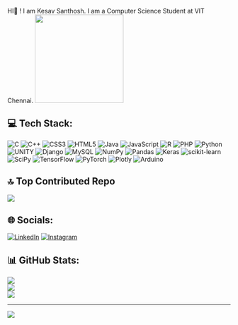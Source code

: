 HI:wave: ! I am Kesav Santhosh. I am a Computer Science Student at VIT Chennai.
<img src=https://github.com/kesavsanthosh/kesavsanthosh/assets/138132906/01b21c8b-10a6-42bb-ad3e-2a34c3a40131 height=200 width=200>

## 💻 Tech Stack:
![C](https://img.shields.io/badge/c-%2300599C.svg?style=flat&logo=c&logoColor=white) ![C++](https://img.shields.io/badge/c++-%2300599C.svg?style=flat&logo=c%2B%2B&logoColor=white) ![CSS3](https://img.shields.io/badge/css3-%231572B6.svg?style=flat&logo=css3&logoColor=white) ![HTML5](https://img.shields.io/badge/html5-%23E34F26.svg?style=flat&logo=html5&logoColor=white) ![Java](https://img.shields.io/badge/java-%23ED8B00.svg?style=flat&logo=java&logoColor=white) ![JavaScript](https://img.shields.io/badge/javascript-%23323330.svg?style=flat&logo=javascript&logoColor=%23F7DF1E) ![R](https://img.shields.io/badge/r-%23276DC3.svg?style=flat&logo=r&logoColor=white) ![PHP](https://img.shields.io/badge/php-%23777BB4.svg?style=flat&logo=php&logoColor=white) ![Python](https://img.shields.io/badge/python-3670A0?style=flat&logo=python&logoColor=ffdd54) ![UNITY](https://img.shields.io/badge/Unity-%2320232a.svg?style=flat&logo=unity&logoColor=white) ![Django](https://img.shields.io/badge/django-%23092E20.svg?style=flat&logo=django&logoColor=white) ![MySQL](https://img.shields.io/badge/mysql-%2300f.svg?style=flat&logo=mysql&logoColor=white) ![NumPy](https://img.shields.io/badge/numpy-%23013243.svg?style=flat&logo=numpy&logoColor=white) ![Pandas](https://img.shields.io/badge/pandas-%23150458.svg?style=flat&logo=pandas&logoColor=white) ![Keras](https://img.shields.io/badge/Keras-%23D00000.svg?style=flat&logo=Keras&logoColor=white) ![scikit-learn](https://img.shields.io/badge/scikit--learn-%23F7931E.svg?style=flat&logo=scikit-learn&logoColor=white) ![SciPy](https://img.shields.io/badge/SciPy-%230C55A5.svg?style=flat&logo=scipy&logoColor=%white) ![TensorFlow](https://img.shields.io/badge/TensorFlow-%23FF6F00.svg?style=flat&logo=TensorFlow&logoColor=white) ![PyTorch](https://img.shields.io/badge/PyTorch-%23EE4C2C.svg?style=flat&logo=PyTorch&logoColor=white) ![Plotly](https://img.shields.io/badge/Plotly-%233F4F75.svg?style=flat&logo=plotly&logoColor=white) ![Arduino](https://img.shields.io/badge/-Arduino-00979D?style=flat&logo=Arduino&logoColor=white)

## 🔝 Top Contributed Repo
![](https://github-contributor-stats.vercel.app/api?username=kesavsanthosh&limit=5&theme=dark&combine_all_yearly_contributions=true)

## 🌐 Socials:
[![LinkedIn](https://img.shields.io/badge/LinkedIn-%230077B5.svg?logo=linkedin&logoColor=white)](https://linkedin.com/in/kesav-santhosh) 
[![Instagram](https://img.shields.io/badge/Instagram-%23E4405F.svg?logo=Instagram&logoColor=white)](https://instagram.com/kesavs._._) 


## 📊 GitHub Stats:
![](https://github-readme-stats.vercel.app/api?username=kesavsanthosh&theme=dark&hide_border=false&include_all_commits=false&count_private=false)<br/>
![](https://github-readme-streak-stats.herokuapp.com/?user=kesavsanthosh&theme=dark&hide_border=false)<br/>
![](https://github-readme-stats.vercel.app/api/top-langs/?username=kesavsanthosh&theme=dark&hide_border=false&include_all_commits=false&count_private=false&layout=compact)


---
[![](https://visitcount.itsvg.in/api?id=kesavsanthosh&icon=0&color=0)](https://visitcount.itsvg.in)

<!-- Proudly created with GPRM ( https://gprm.itsvg.in ) -->
